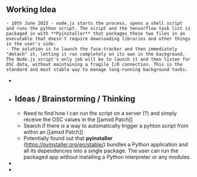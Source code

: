 ## Working Idea
	- 10th June 2025 - node.js starts the process, opens a shell script and runs the python script. The script and the tensorflow task list is packaged in with **Pyinstaller** that packages these two files in an executable that doesn't require downloading libraries and other things in the user's side.
	- The solution is to launch the face-tracker and then immediately "detach" it, letting it run completely on its own in the background. The Node.js script's only job will be to launch it and then listen for OSC data, without maintaining a fragile I/O connection. This is the standard and most stable way to manage long-running background tasks.
-
- ## Ideas / Brainstorming / Thinking
	- Need to find how I can run the script on a server (?) and simply receive the OSC values in the [[amxd Patch]]
	- Search if there is a way to automatically trigger a pyhton script from within an [[amxd Patch]]
	- Potentially found out that **pyinstaller** (https://pyinstaller.org/en/stable/) bundles a Python application and all its dependencies into a single package. The user can run the packaged app without installing a Python interpreter or any modules.
-
-